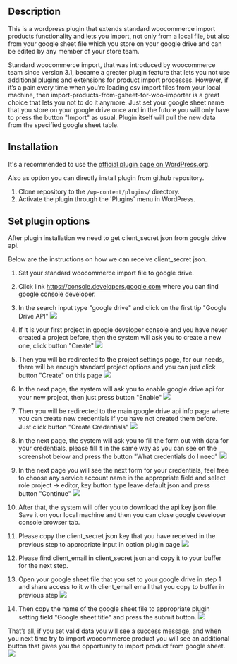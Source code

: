 ## Description

This is a wordpress plugin that extends standard woocommerce import products functionality and lets you import, not only from a local file, but also from your google sheet file which you store on your google drive and can be edited by any member of your store team.

Standard woocommerce import, that was introduced by woocommerce team since version 3.1, became a greater plugin feature that lets you not use additional plugins and extensions for product import processes. However, if it’s a pain every time when you’re loading csv import files from your local machine, then import-products-from-gsheet-for-woo-importer is a great choice that lets you not to do it anymore. Just set your google sheet name that you store on your google drive once and in the future you will only have to press the button "Import" as usual. Plugin itself will pull the new data from the specified google sheet table.

## Installation
It's a recommended to use the [official plugin page on WordPress.org](https://wordpress.org/plugins/import-products-from-gsheet-for-woo-importer/).

Also as option you can directly install plugin from github repository.
1. Clone repository to the `/wp-content/plugins/` directory.
2. Activate the plugin through the 'Plugins' menu in WordPress.


## Set plugin options

After plugin installation we need to get client_secret json from google drive api.

Below are the instructions on how we can receive client_secret json.

1. Set your standard woocommerce import file to google drive.

2. Click link https://console.developers.google.com where you can find google console developer.

3. In the search input type "google drive" and click on the first tip "Google Drive API" ![](assets/screenshot-1.png)

4. If it is your first project in google developer console and you have never created a project before, then the system will ask you to create a new one, click button "Create" ![](assets/screenshot-2.png)

5. Then you will be redirected to the project settings page, for our needs, there will be enough standard project options and you can just click button "Create" on this page ![](assets/screenshot-3.png)

6. In the next page, the system will ask you to enable google drive api for your new project, then just press button "Enable" ![](assets/screenshot-4.png)

7. Then you will be redirected to the main google drive api info page where you can create new credentials if you have not created them before.  Just click button "Create Сredentials" ![](assets/screenshot-5.png)

8. In the next page, the system  will ask you to fill the form out with data for your credentials, please fill it in the same way as you can see on the screenshot below and press the button "What credentials do I need" ![](assets/screenshot-6.png)

9. In the next page you will see the next form for your credentials, feel free to choose any service account name in the appropriate field and select role project -> editor, key button type leave default json and press button "Continue" ![](assets/screenshot-7.png)

10. After that, the system will offer you to download the api key json file. Save it on your local machine and then you can close google developer console browser tab.

11. Please copy the client_secret json key that you have received in the previous step to appropriate input in option plugin page ![](assets/screenshot-8.png)

12. Please find client_email in client_secret json and copy it to your buffer for the next step.

13. Open your google sheet file that you set to your google drive in step 1 and share access to it with client_email email that you copy to buffer in previous step ![](assets/screenshot-9.png)

14. Then copy the name of the google sheet file to appropriate plugin setting field "Google sheet title" and press the submit button. ![](assets/screenshot-10.png)

That’s all, if you set valid data you will see a success message, and when you next time try to import woocommerce product you will see an additional button that gives you the opportunity to import product from google sheet. ![](assets/screenshot-11.png)
